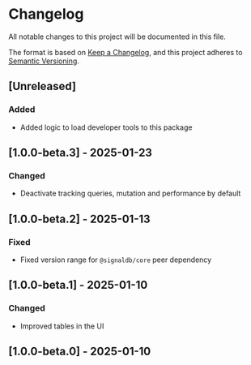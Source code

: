 # Changelog

All notable changes to this project will be documented in this file.

The format is based on [Keep a Changelog](https://keepachangelog.com/en/1.1.0/),
and this project adheres to [Semantic Versioning](https://semver.org/spec/v2.0.0.html).

## [Unreleased]

### Added

* Added logic to load developer tools to this package

## [1.0.0-beta.3] - 2025-01-23

### Changed

* Deactivate tracking queries, mutation and performance by default

## [1.0.0-beta.2] - 2025-01-13

### Fixed

* Fixed version range for `@signaldb/core` peer dependency

## [1.0.0-beta.1] - 2025-01-10

### Changed

* Improved tables in the UI

## [1.0.0-beta.0] - 2025-01-10
